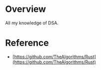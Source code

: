 # Overview

All my knowledge of DSA.

# Reference

-   [https://github.com/TheAlgorithms/Rust](https://github.com/TheAlgorithms/Rust)
